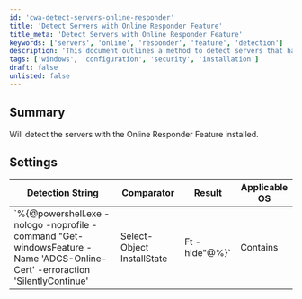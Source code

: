 ```yaml
---
id: 'cwa-detect-servers-online-responder'
title: 'Detect Servers with Online Responder Feature'
title_meta: 'Detect Servers with Online Responder Feature'
keywords: ['servers', 'online', 'responder', 'feature', 'detection']
description: 'This document outlines a method to detect servers that have the Online Responder Feature installed using a PowerShell command. It provides a summary of the detection process and the applicable operating systems.'
tags: ['windows', 'configuration', 'security', 'installation']
draft: false
unlisted: false
---
```

## Summary

Will detect the servers with the Online Responder Feature installed.

## Settings

| Detection String                                                                                                                                             | Comparator | Result   | Applicable OS |
|-------------------------------------------------------------------------------------------------------------------------------------------------------------|------------|----------|----------------|
| `%{@powershell.exe -nologo -noprofile -command "Get-windowsFeature -Name 'ADCS-Online-Cert' -erroraction 'SilentlyContinue' | Select-Object InstallState | Ft -hide"@%}` | Contains   | Installed | Windows        |



